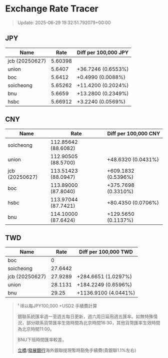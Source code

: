 # Exchange Rate Tracer

> Update: 2025-06-29 19:32:51.792079+00:00

## JPY

| Name           |    Rate | Diff per 100,000 JPY   |
|----------------|---------|------------------------|
| jcb (20250627) | 5.60398 |                        |
| union          | 5.6407  | +36.7246 (0.6553%)     |
| boc            | 5.6412  | +0.4990 (0.0088%)      |
| soicheong      | 5.65262 | +11.4200 (0.2024%)     |
| bnu            | 5.6659  | +13.2800 (0.2349%)     |
| hsbc           | 5.66912 | +3.2240 (0.0569%)      |

## CNY

| Name           | Rate                | Diff per 100,000 CNY   |
|----------------|---------------------|------------------------|
| soicheong      | 112.85642	(88.6082) |                        |
| union          | 112.90505	(88.5700) | +48.6320 (0.0431%)     |
| jcb (20250627) | 113.51423	(88.0947) | +609.1832 (0.5396%)    |
| boc            | 113.89000	(87.8040) | +375.7698 (0.3310%)    |
| hsbc           | 113.97044	(87.7421) | +80.4350 (0.0706%)     |
| bnu            | 114.10000	(87.6424) | +129.5650 (0.1137%)    |

## TWD

| Name           |    Rate | Diff per 100,000 TWD   |
|----------------|---------|------------------------|
| boc            |  0      |                        |
| soicheong      | 27.6442 |                        |
| jcb (20250627) | 27.9289 | +284.6651 (1.0297%)    |
| union          | 28.1131 | +184.2249 (0.6596%)    |
| bnu            | 29.25   | +1136.9100 (4.0441%)   |


> ¹ IB以每JPY100,000 +USD2 手續費計算
>
> 銀聯系統匯率週一至週五每日更新，週六周日延用週五匯率。如無特殊情況，部分歐系貨幣匯率生效時間為北京時間16:30，其他貨幣匯率生效時間為北京時間11:00。
>
> BNU下班時間匯率較差。
>
> [立橋](https://www.wlbank.com.mo/uploads/ueditor/file/20181211/1544536513900230.pdf)/[發展銀行](https://www.mdb.com.mo/Service_Charges_20230728.pdf)海外銀聯提現暫時豁免手續費(貴銀聯1.1%左右)

